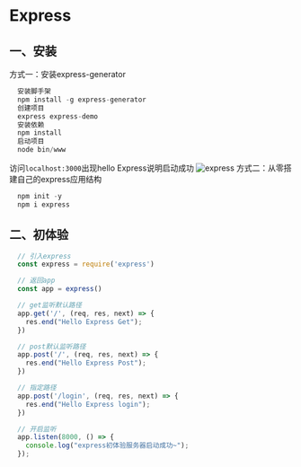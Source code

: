 # Express

## 一、安装

 方式一：安装express-generator

```js
  安装脚手架
  npm install -g express-generator
  创建项目
  express express-demo
  安装依赖
  npm install
  启动项目
  node bin/www
```

访问`localhost:3000`出现hello Express说明启动成功
![express](https://cdn.jsdelivr.net/gh/ailing666/images@master/2021/16377409450341637740945022.png)
方式二：从零搭建自己的express应用结构

```js
  npm init -y
  npm i express
```

## 二、初体验

```js
  // 引入express
  const express = require('express')

  // 返回app
  const app = express()

  // get监听默认路径
  app.get('/', (req, res, next) => {
    res.end("Hello Express Get");
  })

  // post默认监听路径
  app.post('/', (req, res, next) => {
    res.end("Hello Express Post");
  })

  // 指定路径
  app.post('/login', (req, res, next) => {
    res.end("Hello Express login");
  })

  // 开启监听
  app.listen(8000, () => {
    console.log("express初体验服务器启动成功~");
  });
```

